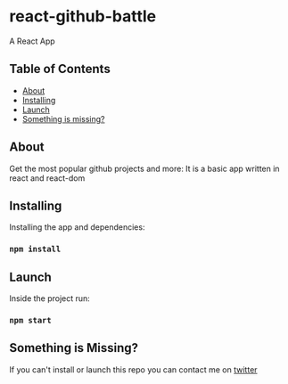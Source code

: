 # react-github-battle
<p>A React App </p>

## Table of Contents

- [About](#about)
- [Installing](#installing)
- [Launch](#launch)
- [Something is missing?](#something-is-missing)

## About
Get the most popular github projects and more: It is a basic app written in react and react-dom

## Installing
Installing the app and dependencies:
### `npm install`

## Launch
Inside the project run:
### `npm start`

## Something is Missing?
If you can't install or launch this repo you can contact me on [twitter](https://twitter.com/hanslgarcia)
